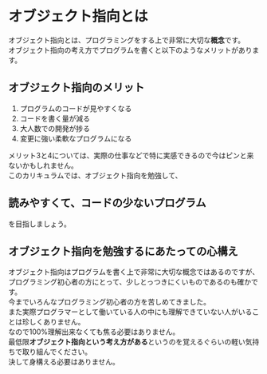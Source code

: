 # オブジェクト指向とは

オブジェクト指向とは、プログラミングをする上で非常に大切な**概念**です。  
オブジェクト指向の考え方でプログラムを書くと以下のようなメリットがあります。

## オブジェクト指向のメリット
1. プログラムのコードが見やすくなる
2. コードを書く量が減る
3. 大人数での開発が捗る
4. 変更に強い柔軟なプログラムになる

メリット3と4については、実際の仕事などで特に実感できるので今はピンと来ないかもしれません。  
このカリキュラムでは、オブジェクト指向を勉強して、  
## **読みやすくて、コードの少ないプログラム**  
を目指しましょう。

## オブジェクト指向を勉強するにあたっての心構え
オブジェクト指向はプログラムを書く上で非常に大切な概念ではあるのですが、  
プログラミング初心者の方にとって、少しとっつきにくいものであるのも確かです。  
今までいろんなプログラミング初心者の方を苦しめてきました。  
また実際プログラマーとして働いている人の中にも理解できていない人がいることは珍しくありません。  
なので100%理解出来なくても焦る必要はありません。  
最低限**オブジェクト指向という考え方がある**というのを覚えるぐらいの軽い気持ちで取り組んでください。  
決して身構える必要はありません。  